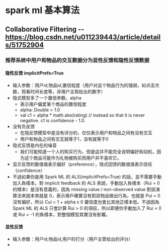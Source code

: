 # spark ml 基本算法
## Collaborative Filtering -- https://blog.csdn.net/u011239443/article/details/51752904
### 推荐系统中用户和物品的交互数据分为显性反馈和隐性反馈数据
####  隐性反馈  implicitPrefs=True
*   输入参数：用户id,物品id,置信程度（用户对这个物品行为的强弱，如点击次数，观看时间长度等，非用户主观给出的数字）
*   隐式模型多了一个置信参数，alpha
    -   表示用户偏爱某个商品的置信程度
    -    alpha: Double = 1.0
    -    val c1 = alpha * math.abs(rating) // instead so that it is never negative. c1 is confidence - 1.0.
*   没有负反馈 
    -   在隐反馈模型中是没有评分的，仅仅表示用户和物品之间有没有交互
    -   用户和物品之间有交互就等于1，没有就等于0
*   隐式反馈是内在的噪音
    -   我们可能知道一个人的购买行为，但是这并不能完全说明偏好和动机，因为这个商品可能作为礼物被购买而用户并不喜欢它。
*   显示反馈的数值值表示偏好（preference），隐式回馈的数值值表示信任（confidence）
*   不過如果你是用 Spark ML 的 ALS(implicitPrefs=True) 的話，並不需要手動加入負樣本。對 implicit feedback 的 ALS 來說，手動加入負樣本（Rui = 0 的樣本）是沒有意義的，因為 missing value / non-observed value 對該演算法來說本來就是 0，表示用戶確實沒有對該物品做出行為，也就是 Pui = 0 沒有偏好，所以 Cui = 1 + alpha x 0 置信度也會比其他正樣本低。不過因為 Spark ML 的 ALS 只會計算 Rui > 0 的項目，所以即便你手動加入了 Rui = 0 或 Rui = -1 的負樣本，對整個模型其實沒有影響。

#### 显性反馈
*   输入参数：用户id,物品id,用户的打分（用户主管给出的评分）
*   